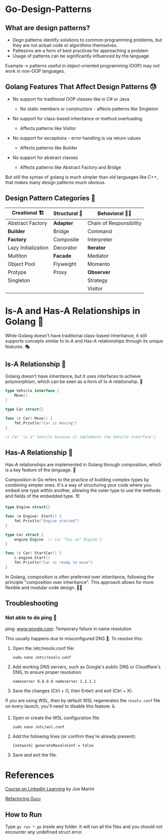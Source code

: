 # Go-Design-Patterns

## What are design patterns?

- Degn patterns identify solutions to common programming problems, but they are not actual code or algorithms themselves.
- Pattesirns are a form of best practices for approaching a problem
- Usage of patterns can be significantly influenced by the language

Example -> patterns useful in object-oriented programming (OOP) may not work in non-OOP languages.

## Golang Features That Affect Design Patterns 😓

- No support for traditional OOP classes like in C# or Java
    -   No static members or constructors - affects patterns like Singleton
- No support for class-based inheritance or method overloading
    - Affects patterns like Visitor

- No support for exceptions - error handling is via return values
    - Affects  patterns like Builder

- No support for abstract classes
    - Affects patterns like Abstract Factory and Bridge

But still the syntax of golang is much simpler than old languages like C++, that makes many design patterns much obvious.

## Design Pattern Categories 🐛

| Creational 🏗️ | Structural 🏢 | Behavioral 🧑‍🦰 |
| --- | ---  | --- |
| Abstract Factory | **Adapter** | Chain of Responsibility |
| **Builder** | Bridge | Command |
| **Factory** | Composite | Interpreter |
| Lazy Initialization | Decorator | **Iterator** |
| Multiton | **Facade** | Mediator |
| Object Pool | Flyweight | Momento |
| Protype | Proxy | **Observer** |
| Singleton |  | Strategy |
|  |  | Visitor |

# Is-A and Has-A Relationships in Golang 🔗

While Golang doesn't have traditional class-based inheritance, it still supports concepts similar to Is-A and Has-A relationships through its unique features. 🎭

## Is-A Relationship 🧬

Golang doesn't have inheritance, but it uses interfaces to achieve polymorphism, which can be seen as a form of Is-A relationship. 🔄

```go
type Vehicle interface {
    Move()
}

type Car struct{}

func (c Car) Move() {
    fmt.Println("Car is moving")
}

// Car "is a" Vehicle because it implements the Vehicle interface 🚗
```

## Has-A Relationship 🧩

Has-A relationships are implemented in Golang through composition, which is a key feature of the language. 🔧

Composition in Go refers to the practice of building complex types by combining simpler ones. It's a way of structuring your code where you embed one type within another, allowing the outer type to use the methods and fields of the embedded type. 🏗️

```go
type Engine struct{}

func (e Engine) Start() {
    fmt.Println("Engine started")
}

type Car struct {
    engine Engine  // Car "has an" Engine 🚙
}

func (c Car) StartCar() {
    c.engine.Start()
    fmt.Println("Car is ready to move")
}
```

In Golang, composition is often preferred over inheritance, following the principle "composition over inheritance". This approach allows for more flexible and modular code design. 🧠💡

## Troubleshooting

### Not able to do ping 🤮

ping: www.google.com: Temporary failure in name resolution

This usually happens due to misconfigured DNS 🛜. To resolve this:
1. Open the /etc/resolv.conf file:

    `
    sudo nano /etc/resolv.conf
    `

2. Add working DNS servers, such as Google's public DNS or Cloudflare's DNS, to ensure proper resolution:
    
    `
    nameserver 8.8.8.8
    nameserver 1.1.1.1
    `
3. Save the changes (Ctrl + O, then Enter) and exit (Ctrl + X).

If you are using WSL, then by default WSL regenerates the `resolv.conf` file on every launch, you'll need to disable this feature: ♿

1. Open or create the WSL configuration file:

    `sudo nano /etc/wsl.conf`

2. Add the following lines (or confirm they're already present):

    `
    [network]
    generateResolvConf = false
    `
3. Save and exit the file.

# References

[Course on LinkedIn Learning](https://www.linkedin.com/learning/go-design-patterns/) by Joe Marini

[Refactoring Guru](https://refactoring.guru/)

## How to Run 

Type `go run *.go` inside any folder. It will run all the files and you should not encounter any undefined struct error.